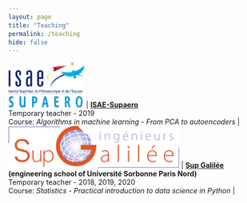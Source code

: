```yaml
---
layout: page
title: "Teaching"
permalink: /teaching
hide: false
---
```


<a href="https://www.isae-supaero.fr/"><img src="assets/img/logos/logo_supaero.png" height="92px"/></a> | **[ISAE-Supaero](https://www.isae-supaero.fr/)** <br/> Temporary teacher - 2019 <br/> Course: *Algorithms in machine learning - From PCA to autoencoders* | <a href="https://github.com/FlorentF9/Supaero-mlautoencoders" title="Course GitHub"><span class="fa-stack fa-lg"><i class="fa fa-github fa-stack-2x"></i></span></a>
<a href="http://www.sup-galilee.univ-paris13.fr/"><img src="assets/img/logos/supgalilee_logo.png" height="84px"/></a> | **[Sup Galilée](http://www.sup-galilee.univ-paris13.fr/) (engineering school of Université Sorbonne Paris Nord)** <br/> Temporary teacher - 2018, 2019, 2020 <br/> Course: *Statistics - Practical introduction to data science in Python* | <a href="https://github.com/FlorentF9/SupGalilee-tdstats/" title="Course GitHub"><span class="fa-stack fa-lg"><i class="fa fa-github fa-stack-2x"></i></span></a>
